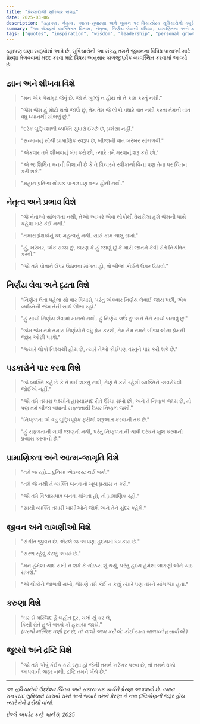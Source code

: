 ```yaml
---
title: "પ્રેરણાદાયી સુવિચાર સંગ્રહ"
date: 2025-03-06
description: "ડહાપણ, નેતૃત્વ, આત્મ-સુધારણા અને જીવન પર વિચારપ્રેરક સુવિચારોનો ક્યુરેટેડ સંગ્રહ"
summary: "આ સંગ્રહમાં વ્યક્તિગત વિકાસ, નેતૃત્વ, નિર્ણય લેવાની પ્રક્રિયા, પ્રામાણિકતા અને જ્ઞાન સહિતના વિષયો અનુસાર વ્યવસ્થિત પ્રેરણાદાયી સુવિચારોનો સમાવેશ થાય છે. દરેક સુવિચાર રોજિંદા જીવનમાં ચિંતન અને સકારાત્મક કાર્યને પ્રેરણા આપવા માટે અનોખો દૃષ્ટિકોણ આપે છે."
tags: ["quotes", "inspiration", "wisdom", "leadership", "personal growth", "motivation", "self-improvement", "reflection"]
---
```


ડહાપણ ઘણા સ્વરૂપોમાં આવે છે. સુવિચારોનો આ સંગ્રહ તમને જીવનના વિવિધ પાસાઓ માટે પ્રેરણા મેળવવામાં મદદ કરવા માટે વિષય અનુસાર કાળજીપૂર્વક વ્યવસ્થિત કરવામાં આવ્યો છે.

## જ્ઞાન અને શીખવા વિશે

> "મન એક પેરાશૂટ જેવું છે. જો તે ખુલ્લું ન હોય તો તે કામ કરતું નથી."

> "જેમ જેમ હું મોટો થતો જાઉં છું, તેમ તેમ જે લોકો વધારે વાત નથી કરતા તેમની વાત વધુ ધ્યાનથી સાંભળું છું."

> "દરેક બુદ્ધિશાળી વ્યક્તિ સુધારો ઈચ્છે છે, પ્રશંસા નહીં."

> "સન્માનનું સૌથી પ્રામાણિક સ્વરૂપ છે, બીજાની વાત ખરેખર સાંભળવી."

> "એકવાર તમે શીખવાનું બંધ કરો છો, ત્યારે તમે મરવાનું શરૂ કરો છો."

> "એ જ શિક્ષિત મનની નિશાની છે કે તે વિચારને સ્વીકાર્યા વિના પણ તેના પર ચિંતન કરી શકે."

> "મહાન પ્રતિભા થોડાક પાગલપણ વગર હોતી નથી."

## નેતૃત્વ અને પ્રભાવ વિશે

> "જે નેતાઓ સાંભળતા નથી, તેઓ આખરે એવા લોકોથી ઘેરાયેલા હશે જેમની પાસે કહેવા માટે કંઈ નથી."

> "તમારા પ્રેક્ષકોનું કદ મહત્વનું નથી. સારું કામ ચાલુ રાખો."

> "હું, ખરેખર, એક રાજા છું, કારણ કે હું જાણું છું કે મારી જાતને કેવી રીતે નિયંત્રિત કરવી."

> "જો તમે પોતાને ઉપર ઉઠાવવા માંગતા હો, તો બીજા કોઈને ઉપર ઉઠાવો."

## નિર્ણય લેવા અને દૃઢતા વિશે

> "નિર્ણય લેતા પહેલા સો વાર વિચારો, પરંતુ એકવાર નિર્ણય લેવાઈ જાય પછી, એક વ્યક્તિની જેમ તેની સાથે ઊભા રહો."

> "હું સાચો નિર્ણય લેવામાં માનતો નથી. હું નિર્ણય લઉં છું અને તેને સાચો બનાવું છું."

> "જેમ જેમ તમે તમારા નિર્ણયોને વધુ પ્રેમ કરશો, તેમ તેમ તમને બીજાઓના પ્રેમની જરૂર ઓછી પડશે."

> "જ્યારે લોકો નિશ્ચયી હોય છે, ત્યારે તેઓ કોઈપણ વસ્તુને પાર કરી શકે છે."

## પડકારોને પાર કરવા વિશે

> "જે વ્યક્તિ કહે છે કે તે થઈ શકતું નથી, તેણે તે કરી રહેલી વ્યક્તિને અવરોધવી જોઈએ નહીં."

> "જો તમે તમારા લક્ષ્યોને હાસ્યાસ્પદ રીતે ઊંચા રાખો છો, અને તે નિષ્ફળ જાય છે, તો પણ તમે બીજા બધાની સફળતાથી ઉપર નિષ્ફળ જશો."

> "નિષ્ફળતા એ વધુ બુદ્ધિપૂર્વક ફરીથી શરૂઆત કરવાની તક છે."

> "હું સફળતાની ચાવી જાણતો નથી, પરંતુ નિષ્ફળતાની ચાવી દરેકને ખુશ કરવાનો પ્રયાસ કરવાનો છે."

## પ્રામાણિકતા અને આત્મ-જાગૃતિ વિશે

> "તમે જ રહો... દુનિયા એડજસ્ટ થઈ જશે."

> "તમે જે નથી તે વ્યક્તિ બનવાનો ખૂબ પ્રયાસ ન કરો."

> "જો તમે વિશ્વાસપાત્ર બનવા માંગતા હો, તો પ્રામાણિક રહો."

> "સાચી વ્યક્તિ તમારી ખામીઓને જોશે અને તેને સુંદર કહેશે."

## જીવન અને લાગણીઓ વિશે

> "સંગીત જીવન છે. એટલે જ આપણા હૃદયમાં ધબકારા છે."

> "સરળ રહેવું કેટલું અઘરું છે."

> "મન હંમેશા યાદ રાખી ન શકે કે ચોક્કસ શું થયું, પરંતુ હૃદય હંમેશા લાગણીઓને યાદ રાખશે."

> "એ લોકોને જાળવી રાખો, જેમણે તમે કંઈ ન કહ્યું ત્યારે પણ તમને સાંભળ્યા હતા."

## કરુણા વિશે

> "ઘર સે મસ્જિદ હૈ બહોત દૂર, ચલો યું કર લે,  
> કિસી રોતે હુએ બચ્ચે કો હસાયા જાયે."  
> *(ઘરથી મસ્જિદ ઘણી દૂર છે, તો ચાલો આમ કરીએ: કોઈ રડતા બાળકને હસાવીએ.)*

## જુસ્સો અને દ્રષ્ટિ વિશે

> "જો તમે એવું કંઈક કરી રહ્યા હો જેની તમને ખરેખર પરવા છે, તો તમને ધક્કો આપવાની જરૂર નથી. દ્રષ્ટિ તમને ખેંચે છે."

---

*આ સુવિચારોનો ઉદ્દેશ્ય ચિંતન અને સકારાત્મક કાર્યને પ્રેરણા આપવાનો છે. તમારા મનપસંદ સુવિચારો સાચવી રાખો અને જ્યારે તમને પ્રેરણા કે નવા દૃષ્ટિકોણની જરૂર હોય ત્યારે તેને ફરીથી વાંચો.*

*છેલ્લે અપડેટ કર્યું: માર્ચ 6, 2025*